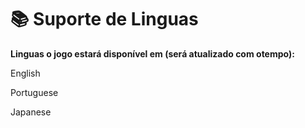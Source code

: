 # 📚 Suporte de Linguas

**Linguas ​​o jogo estará disponível em (será atualizado com o ​​tempo):**

English

Portuguese

Japanese

